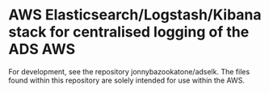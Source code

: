 # AWS Elasticsearch/Logstash/Kibana stack for centralised logging of the ADS AWS

For development, see the repository jonnybazookatone/adselk. The files found
within this repository are solely intended for use within the AWS.
